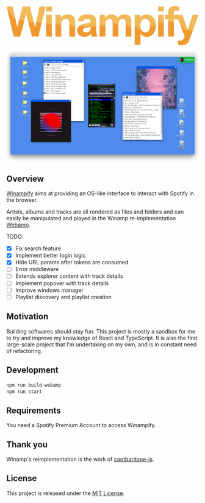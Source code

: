 <p align="center">
  <img width="534" src="./images/winampifylogo.png">
</p>

<center><a href="http://winampify.io"><img src="./images/screenshot.png" /></a></center>

## Overview

<a href="http://winampify.io">Winampify</a> aims at providing an OS-like interface to interact with Spotify in the browser.

Artists, albums and tracks are all rendered as files and folders and can easily be manipulated and played in the Winamp re-implementation <a href="https://github.com/captbaritone/webamp">Webamp</a>.

TODO:

- [x] Fix search feature
- [x] Implement better login logic
- [x] Hide URL params after tokens are consumed
- [ ] Error middleware
- [ ] Extends explorer content with track details
- [ ] Implement popover with track details
- [ ] Improve windows manager
- [ ] Playlist discovery and playlist creation

## Motivation

Building softwares should stay fun. This project is mostly a sandbox for me to try and improve my knowledge of React and TypeScript. It is also the first large-scale project that I'm undertaking on my own, and is in constant need of refactoring.

## Development

`npm run build-webamp`  
`npm run start`

## Requirements

You need a Spotify Premium Account to access Winampify.

## Thank you

Winamp's reimplementation is the work of <a href="https://github.com/captbaritone">captbaritone-js</a>.

## License

This project is released under the [MIT License](LICENSE.txt).
